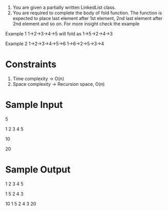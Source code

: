 1. You are given a partially written LinkedList class.
2. You are required to complete the body of fold function. The function is expected to place last element after 1st element, 2nd last element after 2nd element and so on. For more insight check the example

Example 1
1->2->3->4->5
will fold as
1->5->2->4->3

Example 2
1->2->3->4->5->6
1->6->2->5->3->4



# Constraints

1. Time complexity -> O(n)
2. Space complexity -> Recursion space, O(n)

# Sample Input

5

1 2 3 4 5

10

20

# Sample Output

1 2 3 4 5 

1 5 2 4 3 

10 1 5 2 4 3 20 